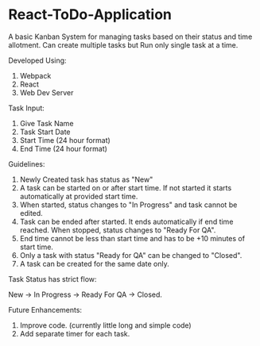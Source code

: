 # React-ToDo-Application
A basic Kanban System for managing tasks based on their status and time allotment.
Can create multiple tasks but Run only single task at a time.

Developed Using:
1. Webpack
2. React
3. Web Dev Server

Task Input:
1. Give Task Name
2. Task Start Date
3. Start Time (24 hour format)
4. End Time (24 hour format)

Guidelines:
1. Newly Created task has status as "New"
2. A task can be started on or after start time. If not started it starts automatically at provided start time.
3. When started, status changes to "In Progress" and task cannot be edited.
4. Task can be ended after started. It ends automatically if end time reached. When stopped, status changes to "Ready For QA".
5. End time cannot be less than start time and has to be +10 minutes of start time.
6. Only a task with status "Ready for QA" can be changed to "Closed".
7. A task can be created for the same date only.

Task Status has strict flow:

New -> In Progress -> Ready For QA -> Closed.

Future Enhancements:
1. Improve code. (currently little long and simple code)
2. Add separate timer for each task.

